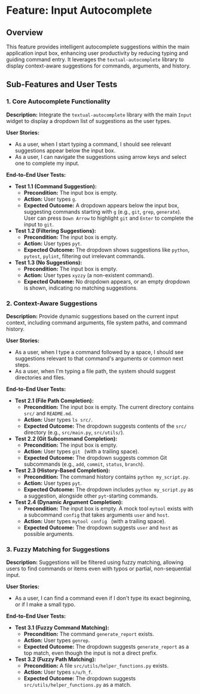 # Feature: Input Autocomplete

## Overview

This feature provides intelligent autocomplete suggestions within the main application input box, enhancing user productivity by reducing typing and guiding command entry. It leverages the `textual-autocomplete` library to display context-aware suggestions for commands, arguments, and history.

## Sub-Features and User Tests

### 1. Core Autocomplete Functionality

**Description:** Integrate the `textual-autocomplete` library with the main `Input` widget to display a dropdown list of suggestions as the user types.

**User Stories:**
- As a user, when I start typing a command, I should see relevant suggestions appear below the input box.
- As a user, I can navigate the suggestions using arrow keys and select one to complete my input.

**End-to-End User Tests:**
- **Test 1.1 (Command Suggestion):**
    - **Precondition:** The input box is empty.
    - **Action:** User types `g`.
    - **Expected Outcome:** A dropdown appears below the input box, suggesting commands starting with `g` (e.g., `git`, `grep`, `generate`). User can press `Down Arrow` to highlight `git` and `Enter` to complete the input to `git`.
- **Test 1.2 (Filtering Suggestions):**
    - **Precondition:** The input box is empty.
    - **Action:** User types `pyt`.
    - **Expected Outcome:** The dropdown shows suggestions like `python`, `pytest`, `pylint`, filtering out irrelevant commands.
- **Test 1.3 (No Suggestions):**
    - **Precondition:** The input box is empty.
    - **Action:** User types `xyzzy` (a non-existent command).
    - **Expected Outcome:** No dropdown appears, or an empty dropdown is shown, indicating no matching suggestions.

### 2. Context-Aware Suggestions

**Description:** Provide dynamic suggestions based on the current input context, including command arguments, file system paths, and command history.

**User Stories:**
- As a user, when I type a command followed by a space, I should see suggestions relevant to that command's arguments or common next steps.
- As a user, when I'm typing a file path, the system should suggest directories and files.

**End-to-End User Tests:**
- **Test 2.1 (File Path Completion):**
    - **Precondition:** The input box is empty. The current directory contains `src/` and `README.md`.
    - **Action:** User types `ls src/`.
    - **Expected Outcome:** The dropdown suggests contents of the `src/` directory (e.g., `src/main.py`, `src/utils/`).
- **Test 2.2 (Git Subcommand Completion):**
    - **Precondition:** The input box is empty.
    - **Action:** User types `git ` (with a trailing space).
    - **Expected Outcome:** The dropdown suggests common Git subcommands (e.g., `add`, `commit`, `status`, `branch`).
- **Test 2.3 (History-Based Completion):**
    - **Precondition:** The command history contains `python my_script.py`.
    - **Action:** User types `pyt`.
    - **Expected Outcome:** The dropdown includes `python my_script.py` as a suggestion, alongside other `pyt`-starting commands.
- **Test 2.4 (Dynamic Argument Completion):**
    - **Precondition:** The input box is empty. A mock tool `mytool` exists with a subcommand `config` that takes arguments `user` and `host`.
    - **Action:** User types `mytool config ` (with a trailing space).
    - **Expected Outcome:** The dropdown suggests `user` and `host` as possible arguments.

### 3. Fuzzy Matching for Suggestions

**Description:** Suggestions will be filtered using fuzzy matching, allowing users to find commands or items even with typos or partial, non-sequential input.

**User Stories:**
- As a user, I can find a command even if I don't type its exact beginning, or if I make a small typo.

**End-to-End User Tests:**
- **Test 3.1 (Fuzzy Command Matching):**
    - **Precondition:** The command `generate_report` exists.
    - **Action:** User types `genrep`.
    - **Expected Outcome:** The dropdown suggests `generate_report` as a top match, even though the input is not a direct prefix.
- **Test 3.2 (Fuzzy Path Matching):**
    - **Precondition:** A file `src/utils/helper_functions.py` exists.
    - **Action:** User types `s/u/h_f`.
    - **Expected Outcome:** The dropdown suggests `src/utils/helper_functions.py` as a match.
